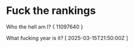 # Fuck the rankings

Who the hell am I?
{ 11097640 }

What fucking year is it?
[ 2025-03-15T21:50:00Z ]
